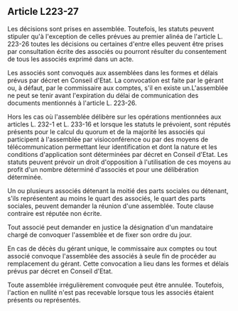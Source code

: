 Article L223-27
----
Les décisions sont prises en assemblée. Toutefois, les statuts peuvent stipuler
qu'à l'exception de celles prévues au premier alinéa de l'article L. 223-26
toutes les décisions ou certaines d'entre elles peuvent être prises par
consultation écrite des associés ou pourront résulter du consentement de tous
les associés exprimé dans un acte.

Les associés sont convoqués aux assemblées dans les formes et délais prévus par
décret en Conseil d'Etat. La convocation est faite par le gérant ou, à défaut,
par le commissaire aux comptes, s'il en existe un.L'assemblée ne peut se tenir
avant l'expiration du délai de communication des documents mentionnés à
l'article L. 223-26.

Hors les cas où l'assemblée délibère sur les opérations mentionnées aux articles
L. 232-1 et L. 233-16 et lorsque les statuts le prévoient, sont réputés présents
pour le calcul du quorum et de la majorité les associés qui participent à
l'assemblée par visioconférence ou par des moyens de télécommunication
permettant leur identification et dont la nature et les conditions d'application
sont déterminées par décret en Conseil d'Etat. Les statuts peuvent prévoir un
droit d'opposition à l'utilisation de ces moyens au profit d'un nombre déterminé
d'associés et pour une délibération déterminée.

Un ou plusieurs associés détenant la moitié des parts sociales ou détenant,
s'ils représentent au moins le quart des associés, le quart des parts sociales,
peuvent demander la réunion d'une assemblée. Toute clause contraire est réputée
non écrite.

Tout associé peut demander en justice la désignation d'un mandataire chargé de
convoquer l'assemblée et de fixer son ordre du jour.

En cas de décès du gérant unique, le commissaire aux comptes ou tout associé
convoque l'assemblée des associés à seule fin de procéder au remplacement du
gérant. Cette convocation a lieu dans les formes et délais prévus par décret en
Conseil d'Etat.

Toute assemblée irrégulièrement convoquée peut être annulée. Toutefois, l'action
en nullité n'est pas recevable lorsque tous les associés étaient présents ou
représentés.
